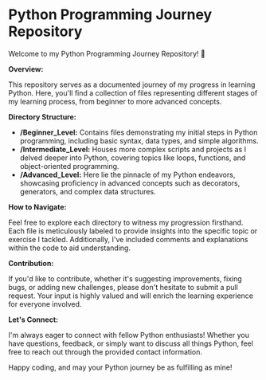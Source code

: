 # Python Programming Journey Repository

Welcome to my Python Programming Journey Repository! 🐍

**Overview:**

This repository serves as a documented journey of my progress in learning Python. Here, you'll find a collection of files representing different stages of my learning process, from beginner to more advanced concepts.

**Directory Structure:**

- **/Beginner_Level:** Contains files demonstrating my initial steps in Python programming, including basic syntax, data types, and simple algorithms.
- **/Intermediate_Level:** Houses more complex scripts and projects as I delved deeper into Python, covering topics like loops, functions, and object-oriented programming.
- **/Advanced_Level:** Here lie the pinnacle of my Python endeavors, showcasing proficiency in advanced concepts such as decorators, generators, and complex data structures.
  
**How to Navigate:**

Feel free to explore each directory to witness my progression firsthand. Each file is meticulously labeled to provide insights into the specific topic or exercise I tackled. Additionally, I've included comments and explanations within the code to aid understanding.

**Contribution:**

If you'd like to contribute, whether it's suggesting improvements, fixing bugs, or adding new challenges, please don't hesitate to submit a pull request. Your input is highly valued and will enrich the learning experience for everyone involved.

**Let's Connect:**

I'm always eager to connect with fellow Python enthusiasts! Whether you have questions, feedback, or simply want to discuss all things Python, feel free to reach out through the provided contact information.

Happy coding, and may your Python journey be as fulfilling as mine!
